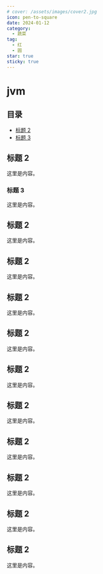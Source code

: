 ```yaml
---
# cover: /assets/images/cover2.jpg
icon: pen-to-square
date: 2024-01-12
category:
  - 蔬菜
tag:
  - 红
  - 圆
star: true
sticky: true
---
```


# jvm

## 目录
- [标题 2](#标题-2)
- [标题 3](#标题-3)

## 标题 2

这里是内容。

### 标题 3

这里是内容。

## 标题 2

这里是内容。

## 标题 2

这里是内容。

## 标题 2

这里是内容。

## 标题 2

这里是内容。

## 标题 2

这里是内容。

## 标题 2

这里是内容。

## 标题 2

这里是内容。

## 标题 2

这里是内容。

## 标题 2

这里是内容。

## 标题 2

这里是内容。